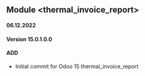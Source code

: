 ## Module <thermal_invoice_report>

#### 06.12.2022
#### Version 15.0.1.0.0
#### ADD
- Initial commit for Odoo 15 thermal_invoice_report
